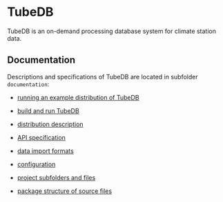 # TubeDB
TubeDB is an on-demand processing database system for climate station data.



## Documentation

Descriptions and specifications of TubeDB are located in subfolder `documentation`:

* [running an example distribution of TubeDB](documentation/example.md)

* [build and run TubeDB](documentation/build_and_run.md)

* [distribution description](documentation/distribution.md)

* [API specification](documentation/api.md)

* [data import formats](documentation/import_formats.md)

* [configuration](documentation/configuration.md)

* [project subfolders and files](documentation/folders_and_files.md)

* [package structure of source files](documentation/source_structure.md)



